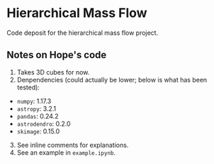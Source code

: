 # Hierarchical Mass Flow
Code deposit for the hierarchical mass flow project.

## Notes on Hope's code
1. Takes 3D cubes for now.
2. Denpendencies (could actually be lower; below is what has been tested):
  * `numpy`: 1.17.3
  * `astropy`: 3.2.1
  * `pandas`: 0.24.2
  * `astrodendro`: 0.2.0
  * `skimage`: 0.15.0
3. See inline comments for explanations.
4. See an example in `example.ipynb`.
